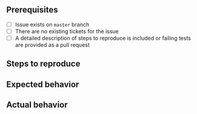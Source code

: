 ## Prerequisites

- [ ] Issue exists on `master` branch
- [ ] There are no existing tickets for the issue
- [ ] A detailed description of steps to reproduce is included or failing tests are provided as a pull request

## Steps to reproduce

## Expected behavior

## Actual behavior